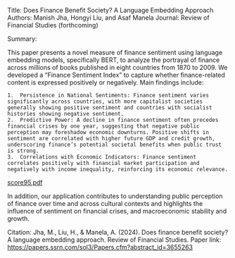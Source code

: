 Title: Does Finance Benefit Society? A Language Embedding Approach
Authors: Manish Jha, Hongyi Liu, and Asaf Manela
Journal: Review of Financial Studies (forthcoming)

Summary:

This paper presents a novel measure of finance sentiment using language embedding models, specifically BERT, to analyze the portrayal of finance across millions of books published in eight countries from 1870 to 2009. We developed a “Finance Sentiment Index” to capture whether finance-related content is expressed positively or negatively. Main findings include:

	1.	Persistence in National Sentiments: Finance sentiment varies significantly across countries, with more capitalist societies generally showing positive sentiment and countries with socialist histories showing negative sentiment.
	2.	Predictive Power: A decline in finance sentiment often precedes financial crises by one year, suggesting that negative public perception may foreshadow economic downturns. Positive shifts in sentiment are correlated with higher future GDP and credit growth, underscoring finance’s potential societal benefits when public trust is strong.
	3.	Correlations with Economic Indicators: Finance sentiment correlates positively with financial market participation and negatively with income inequality, reinforcing its economic relevance.
 
[score95.pdf](https://github.com/user-attachments/files/17653624/score95.pdf)

 

In addition, our application contributes to understanding public perception of finance over time and across cultural contexts and highlights the influence of sentiment on financial crises, and macroeconomic stability and growth.

Citation:
Jha, M., Liu, H., & Manela, A. (2024). Does finance benefit society? A language embedding approach. Review of Financial Studies.
Paper link: https://papers.ssrn.com/sol3/Papers.cfm?abstract_id=3655263
